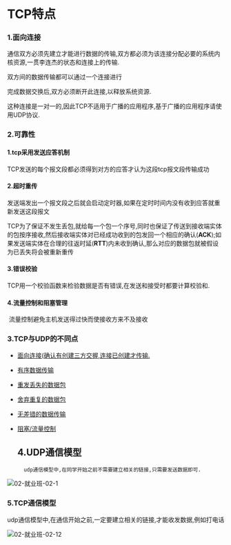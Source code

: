 # TCP特点

### 1.面向连接

通信双方必须先建立才能进行数据的传输,双方都必须为该连接分配必要的系统内核资源,一贯李连杰的状态和连接上的传输.

双方间的数据传输都可以通过一个连接进行

完成数据交换后,双方必须断开此连接,以释放系统资源.

这种连接是一对一的,因此TCP不适用于广播的应用程序,基于广播的应用程序请使用UDP协议.

### 2.可靠性

#### 	1.tcp采用发送应答机制

​		TCP发送的每个报文段都必须得到对方的应答才认为这段tcp报文段传输成功

#### 	2.超时重传

​		发送端发出一个报文段之后就会启动定时器,如果在定时时间内没有收到应答就重新发送这段报文

​		TCP为了保证不发生丢包,就给每一个包一个序号,同时也保证了传送到接收端实体的包按序接收,然后接收端实体对已经成功收到的包发回一个相应的确认(**ACK**);如果发送端实体在合理的往返时延(**RTT**)内未收到确认,那么对应的数据包就被假设为已丢失将会被重新重传

#### 	3.错误校验

​		TCP用一个校验函数来检验数据是否有错误,在发送和接受时都要计算校验和.

#### 	4.流量控制和阻塞管理

​		流量控制避免主机发送得过快而使接收方来不及接收 

### 3.TCP与UDP的不同点

- <u>面向连接(确认有创建三方交握,连接已创建才传输.</u>

- <u>有序数据传输</u>

- <u>重发丢失的数据包</u>

- <u>舍弃重复的数据包</u>

- <u>无差错的数据传输</u>

- <u>阻塞/流量控制</u>

  

	## 4.UDP通信模型	

		udp通信模型中,在同学开始之前不需要建立相关的链接,只需要发送数据即可.



![02-就业班-02-1](D:\随笔\复习\Day02\素材\02-就业班-02-1.jpg)



### 5.TCP通信模型

​	udp通信模型中,在通信开始之前,一定要建立相关的链接,才能收发数据,例如打电话



![02-就业班-02-12](D:\随笔\复习\Day02\素材\02-就业班-02-12.png)